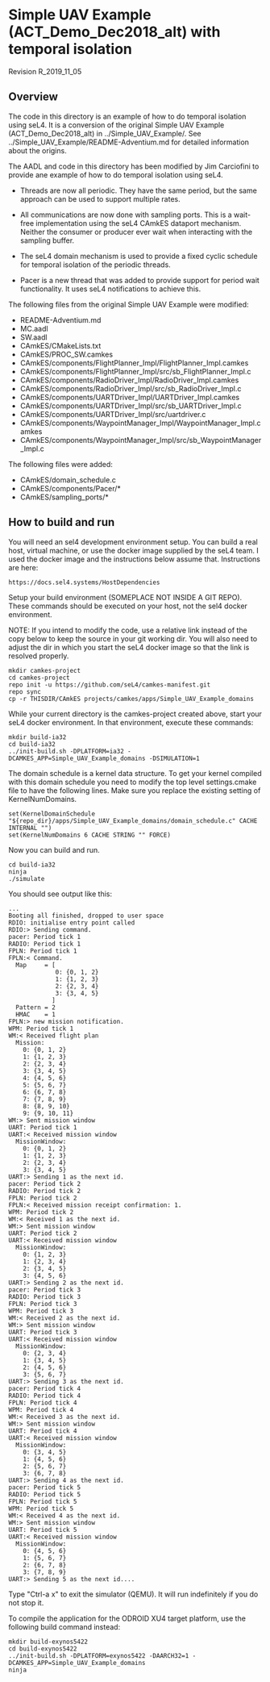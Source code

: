 # Simple UAV Example (ACT_Demo_Dec2018_alt) with temporal isolation

Revision R_2019_11_05

## Overview

The code in this directory is an example of how to do temporal isolation using
seL4. It is a conversion of the original Simple UAV Example
(ACT_Demo_Dec2018_alt) in ../Simple_UAV_Example/. See
../Simple_UAV_Example/README-Adventium.md for detailed information about the
origins.

The AADL and code in this directory has been modified by Jim Carciofini to
provide ane example of how to do temporal isolation using seL4.

- Threads are now all periodic.  They have the same period, but the same
approach can be used to support multiple rates.

- All communications are now done with sampling ports. This is a wait-free
implementation using the seL4 CAmkES dataport mechanism. Neither the consumer
or producer ever wait when interacting with the sampling buffer.

- The seL4 domain mechanism is used to provide a fixed cyclic schedule for
temporal isolation of the periodic threads.

- Pacer is a new thread that was added to provide support for period wait
  functionality.  It uses seL4 notifications to achieve this.

The following files from the original Simple UAV Example were modified: 

- README-Adventium.md 
- MC.aadl 
- SW.aadl 
- CAmkES/CMakeLists.txt 
- CAmkES/PROC_SW.camkes 
- CAmkES/components/FlightPlanner_Impl/FlightPlanner_Impl.camkes 
- CAmkES/components/FlightPlanner_Impl/src/sb_FlightPlanner_Impl.c 
- CAmkES/components/RadioDriver_Impl/RadioDriver_Impl.camkes 
- CAmkES/components/RadioDriver_Impl/src/sb_RadioDriver_Impl.c 
- CAmkES/components/UARTDriver_Impl/UARTDriver_Impl.camkes 
- CAmkES/components/UARTDriver_Impl/src/sb_UARTDriver_Impl.c 
- CAmkES/components/UARTDriver_Impl/src/uartdriver.c 
- CAmkES/components/WaypointManager_Impl/WaypointManager_Impl.camkes 
- CAmkES/components/WaypointManager_Impl/src/sb_WaypointManager_Impl.c 

The following files were added: 

- CAmkES/domain_schedule.c 
- CAmkES/components/Pacer/*
- CAmkES/sampling_ports/*


## How to build and run

You will need an sel4 development environment setup. You can build a real
host, virtual machine, or use the docker image supplied by the seL4 team. I
used the docker image and the instructions below assume that. Instructions are
here:

    https://docs.sel4.systems/HostDependencies

Setup your build environment (SOMEPLACE NOT INSIDE A GIT REPO). These commands
should be executed on your host, not the sel4 docker environment.

NOTE: If you intend to modify the code, use a relative link instead of the copy below 
to keep the source in your git working dir. You will also need to adjust the dir
in which you start the seL4 docker image so that the link is resolved properly.

```
mkdir camkes-project
cd camkes-project
repo init -u https://github.com/seL4/camkes-manifest.git
repo sync
cp -r THISDIR/CAmkES projects/camkes/apps/Simple_UAV_Example_domains
```

While your current directory is the camkes-project created above, start your
seL4 docker environment. In that environment, execute these commands:

```
mkdir build-ia32
cd build-ia32
../init-build.sh -DPLATFORM=ia32 -DCAMKES_APP=Simple_UAV_Example_domains -DSIMULATION=1
```

The domain schedule is a kernel data structure. To get your kernel compiled
with this domain schedule you need to modify the top level settings.cmake file
to have the following lines. Make sure you replace the existing setting of
KernelNumDomains.

```
set(KernelDomainSchedule "${repo_dir}/apps/Simple_UAV_Example_domains/domain_schedule.c" CACHE INTERNAL "")
set(KernelNumDomains 6 CACHE STRING "" FORCE)
```

Now you can build and run.

```
cd build-ia32
ninja
./simulate
```

You should see output like this:

```
...
Booting all finished, dropped to user space
RDIO: initialise entry point called
RDIO:> Sending command.
pacer: Period tick 1
RADIO: Period tick 1
FPLN: Period tick 1
FPLN:< Command.
  Map     = [
             0: {0, 1, 2}
             1: {1, 2, 3}
             2: {2, 3, 4}
             3: {3, 4, 5}
            ]
  Pattern = 2
  HMAC    = 1
FPLN:> new mission notification.
WPM: Period tick 1
WM:< Received flight plan
  Mission:
    0: {0, 1, 2}
    1: {1, 2, 3}
    2: {2, 3, 4}
    3: {3, 4, 5}
    4: {4, 5, 6}
    5: {5, 6, 7}
    6: {6, 7, 8}
    7: {7, 8, 9}
    8: {8, 9, 10}
    9: {9, 10, 11}
WM:> Sent mission window
UART: Period tick 1
UART:< Received mission window
  MissionWindow:
    0: {0, 1, 2}
    1: {1, 2, 3}
    2: {2, 3, 4}
    3: {3, 4, 5}
UART:> Sending 1 as the next id.
pacer: Period tick 2
RADIO: Period tick 2
FPLN: Period tick 2
FPLN:< Received mission receipt confirmation: 1.
WPM: Period tick 2
WM:< Received 1 as the next id.
WM:> Sent mission window
UART: Period tick 2
UART:< Received mission window
  MissionWindow:
    0: {1, 2, 3}
    1: {2, 3, 4}
    2: {3, 4, 5}
    3: {4, 5, 6}
UART:> Sending 2 as the next id.
pacer: Period tick 3
RADIO: Period tick 3
FPLN: Period tick 3
WPM: Period tick 3
WM:< Received 2 as the next id.
WM:> Sent mission window
UART: Period tick 3
UART:< Received mission window
  MissionWindow:
    0: {2, 3, 4}
    1: {3, 4, 5}
    2: {4, 5, 6}
    3: {5, 6, 7}
UART:> Sending 3 as the next id.
pacer: Period tick 4
RADIO: Period tick 4
FPLN: Period tick 4
WPM: Period tick 4
WM:< Received 3 as the next id.
WM:> Sent mission window
UART: Period tick 4
UART:< Received mission window
  MissionWindow:
    0: {3, 4, 5}
    1: {4, 5, 6}
    2: {5, 6, 7}
    3: {6, 7, 8}
UART:> Sending 4 as the next id.
pacer: Period tick 5
RADIO: Period tick 5
FPLN: Period tick 5
WPM: Period tick 5
WM:< Received 4 as the next id.
WM:> Sent mission window
UART: Period tick 5
UART:< Received mission window
  MissionWindow:
    0: {4, 5, 6}
    1: {5, 6, 7}
    2: {6, 7, 8}
    3: {7, 8, 9}
UART:> Sending 5 as the next id....
```

Type "Ctrl-a x" to exit the simulator (QEMU). It will run indefinitely if you
do not stop it.

To compile the application for the ODROID XU4 target platform, use the following
build command instead:

```
mkdir build-exynos5422
cd build-exynos5422
../init-build.sh -DPLATFORM=exynos5422 -DAARCH32=1 -DCAMKES_APP=Simple_UAV_Example_domains
ninja
```



